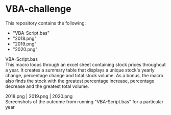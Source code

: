# VBA-challenge
This repository contains the following:
- "VBA-Script.bas"
- "2018.png"
- "2019.png"
- "2020.png"

VBA-Script.bas <br>
This macro loops through an excel sheet containing stock prices throughout a year. It creates a summary table that displays a unique stock's yearly change, percentage change and total stock volume. As a bonus, the macro also finds the stock with the greatest percentage increase, percentage decrease and the greatest total volume.

2018.png | 2019.png | 2020.png <br>
Screenshots of the outcome from running "VBA-Script.bas" for a particular year

